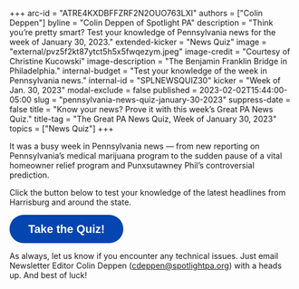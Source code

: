 +++
arc-id = "ATRE4KXDBFFZRF2N2OUO763LXI"
authors = ["Colin Deppen"]
byline = "Colin Deppen of Spotlight PA"
description = "Think you’re pretty smart? Test your knowledge of Pennsylvania news for the week of January 30, 2023."
extended-kicker = "News Quiz"
image = "external/pvz5f2kt87ytct5h5x5fwqezym.jpeg"
image-credit = "Courtesy of Christine Kucowski"
image-description = "The Benjamin Franklin Bridge in Philadelphia."
internal-budget = "Test your knowledge of the week in Pennsylvania news."
internal-id = "SPLNEWSQUIZ30"
kicker = "Week of Jan. 30, 2023"
modal-exclude = false
published = 2023-02-02T15:44:00-05:00
slug = "pennsylvania-news-quiz-january-30-2023"
suppress-date = false
title = "Know your news? Prove it with this week’s Great PA News Quiz."
title-tag = "The Great PA News Quiz, Week of January 30, 2023"
topics = ["News Quiz"]
+++

It was a busy week in Pennsylvania news — from new reporting on Pennsylvania’s medical marijuana program to the sudden pause of a vital homeowner relief program and Punxsutawney Phil’s controversial prediction.

Click the button below to test your knowledge of the latest headlines from Harrisburg and around the state.

<button data-tf-popup="uQooas6U" data-tf-opacity="100" data-tf-size="100" data-tf-iframe-props="title=SPL News Quiz Week 3 - Feb. 3" data-tf-transitive-search-params data-tf-medium="snippet" style="all:unset;font-family:Helvetica,Arial,sans-serif;display:inline-block;max-width:100%;white-space:nowrap;overflow:hidden;text-overflow:ellipsis;background-color:#0445AF;color:#fff;font-size:20px;border-radius:25px;padding:0 33px;font-weight:bold;height:50px;cursor:pointer;line-height:50px;text-align:center;margin:0;text-decoration:none;">Take the Quiz!</button><script src="//embed.typeform.com/next/embed.js"></script>



As always, let us know if you encounter any technical issues. Just email Newsletter Editor Colin Deppen (<a href="mailto:cdeppen@spotlightpa.org">cdeppen@spotlightpa.org</a>) with a heads up. And best of luck!
